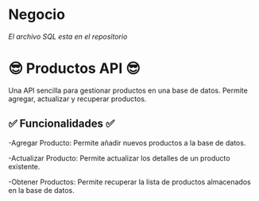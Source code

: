 # Negocio
*El archivo SQL esta en el repositorio*


<h1> 😎 Productos API 😎 </h1>

Una API sencilla para gestionar productos en una base de datos. Permite agregar, actualizar y recuperar productos.

<h2> ✅ Funcionalidades ✅ </h2>

-Agregar Producto: Permite añadir nuevos productos a la base de datos.

-Actualizar Producto: Permite actualizar los detalles de un producto existente.

-Obtener Productos: Permite recuperar la lista de productos almacenados en la base de datos.
